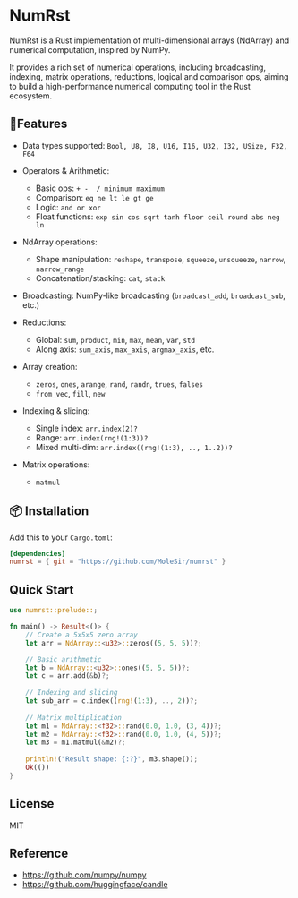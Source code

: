 # NumRst

NumRst is a Rust implementation of multi-dimensional arrays (NdArray) and numerical computation, inspired by NumPy.  

It provides a rich set of numerical operations, including broadcasting, indexing, matrix operations, reductions, logical and comparison ops, aiming to build a high-performance numerical computing tool in the Rust ecosystem.



## 🚀Features

- Data types supported:  `Bool, U8, I8, U16, I16, U32, I32, USize, F32, F64`
  
- Operators & Arithmetic:
  - Basic ops: `+ -  / minimum maximum`
  - Comparison: `eq ne lt le gt ge`
  - Logic: `and or xor`
  - Float functions: `exp sin cos sqrt tanh floor ceil round abs neg ln`

- NdArray operations:
  - Shape manipulation: `reshape`, `transpose`, `squeeze`, `unsqueeze`, `narrow`, `narrow_range`
  - Concatenation/stacking: `cat`, `stack`

- Broadcasting:  NumPy-like broadcasting (`broadcast_add`, `broadcast_sub`, etc.)
  
- Reductions:
  - Global: `sum`, `product`, `min`, `max`, `mean`, `var`, `std`
  - Along axis: `sum_axis`, `max_axis`, `argmax_axis`, etc.

- Array creation:
  - `zeros`, `ones`, `arange`, `rand`, `randn`, `trues`, `falses`
  - `from_vec`, `fill`, `new`

- Indexing & slicing:
  - Single index: `arr.index(2)?`
  - Range: `arr.index(rng!(1:3))?`
  - Mixed multi-dim: `arr.index((rng!(1:3), .., 1..2))?`

- Matrix operations:
  - `matmul`



## 📦 Installation

Add this to your `Cargo.toml`:

```toml
[dependencies]
numrst = { git = "https://github.com/MoleSir/numrst" }
```



## Quick Start

```rust
use numrst::prelude::;

fn main() -> Result<()> {
    // Create a 5x5x5 zero array
    let arr = NdArray::<u32>::zeros((5, 5, 5))?;

    // Basic arithmetic
    let b = NdArray::<u32>::ones((5, 5, 5))?;
    let c = arr.add(&b)?;
    
    // Indexing and slicing
    let sub_arr = c.index((rng!(1:3), .., 2))?;
    
    // Matrix multiplication
    let m1 = NdArray::<f32>::rand(0.0, 1.0, (3, 4))?;
    let m2 = NdArray::<f32>::rand(0.0, 1.0, (4, 5))?;
    let m3 = m1.matmul(&m2)?;
    
    println!("Result shape: {:?}", m3.shape());
    Ok(())
}
```



## License

MIT



## Reference

- https://github.com/numpy/numpy
- https://github.com/huggingface/candle
